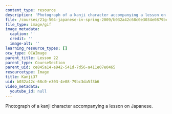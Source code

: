 ```yaml
---
content_type: resource
description: 'Photograph of a kanji character accompanying a lesson on Japanese. '
file: /courses/21g-504-japanese-iv-spring-2009/b032a42c68c0e3034e0879bc3da5f3b6_Kanji37.gif
file_type: image/gif
image_metadata:
  caption: ''
  credit: ''
  image-alt: ''
learning_resource_types: []
ocw_type: OCWImage
parent_title: Lesson 22
parent_type: CourseSection
parent_uid: ce845a14-e942-541d-7d56-a411e07e0465
resourcetype: Image
title: Kanji37
uid: b032a42c-68c0-e303-4e08-79bc3da5f3b6
video_metadata:
  youtube_id: null
---
```

Photograph of a kanji character accompanying a lesson on Japanese. 